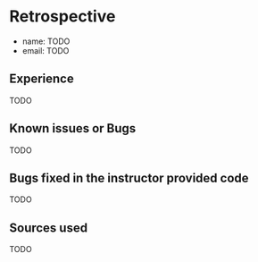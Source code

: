 # Retrospective

- name: TODO
- email: TODO

## Experience

TODO

## Known issues or Bugs

TODO

## Bugs fixed in the instructor provided code

TODO

## Sources used

TODO